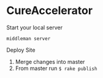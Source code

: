 # CureAccelerator

Start your local server

    middleman server

Deploy Site

1. Merge changes into master
2. From master run ```$ rake publish```